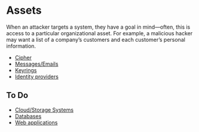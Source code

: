 # Assets

When an attacker targets a system, they have a goal in mind—often, this is access to a particular organizational asset. 
For example, a malicious hacker may want a list of a company’s customers and each customer’s personal information.

* [Cipher](e2ee/assets/Cipher.md)
* [Messages/Emails](e2ee/assets/Messages-and-emails.md)
* [Keyrings](e2ee/assets/Keyrings.md)
* [Identity providers](e2ee/assets/Identity-providers.md)

## To Do 

* [Cloud/Storage Systems](e2ee/assets/Cloud-and-storage-systems.md)
* [Databases](e2ee/assets/Databases.md)
* [Web applications](e2ee/assets/Web-applications.md)

